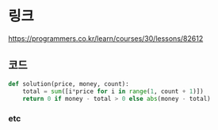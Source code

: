# 링크
https://programmers.co.kr/learn/courses/30/lessons/82612

## 코드
```python
def solution(price, money, count):
    total = sum([i*price for i in range(1, count + 1)])
    return 0 if money - total > 0 else abs(money - total)
```

### etc
